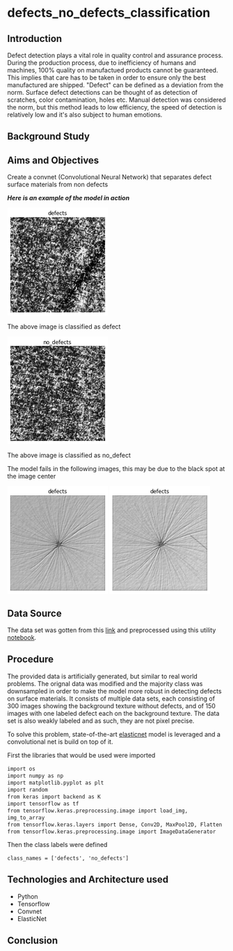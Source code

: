 # defects_no_defects_classification

## Introduction 
Defect detection plays a vital role in quality control and assurance process. During the production process, due to inefficiency of humans and machines, 100% quality on manufactued products cannot be guaranteed. This implies that care has to be taken in order to ensure only the best manufactured are shipped. "Defect" can be defined as a deviation from the norm. Surface defect detections can be thought of as detection of scratches, color contamination, holes etc. Manual detection was considered the norm, but this method leads to low efficiency, the speed of detection is relatively low and it's also subject to human emotions.

## Background Study

## Aims and Objectives
Create a convnet (Convolutional Neural Network) that separates defect surface materials from non defects

***Here is an example of the model in action***

![](https://github.com/samie-hash/data-science-repo/blob/main/defects_no_defects_classification/defect_2.png)

The above image is classified as defect

![](https://github.com/samie-hash/data-science-repo/blob/main/defects_no_defects_classification/no_defect.png)

The above image is classified as no_defect

The model fails in the following images, this may be due to the black spot at the image center

![](https://github.com/samie-hash/data-science-repo/blob/main/defects_no_defects_classification/no_defect_missed.png)
![](https://github.com/samie-hash/data-science-repo/blob/main/defects_no_defects_classification/defect_1.png)

## Data Source
The data set was gotten from this [link](https://conferences.mpi-inf.mpg.de/dagm/2007/prizes.html) and preprocessed using this utility [notebook](https://github.com/samie-hash/data-science-repo/blob/main/defects_no_defects_classification/helper.ipynb).

## Procedure
The provided data is artificially generated, but similar to real world problems. The orignal data was modified and the majority class was downsampled in order to make the model more robust in detecting defects on surface materials. It consists of multiple data sets, each consisting of 300 images showing the background texture without defects, and of 150 images with one labeled defect each on the background texture. The data set is also weakly labeled and as such, they are not pixel precise. 

To solve this problem, state-of-the-art [elasticnet]('https://tfhub.dev/tensorflow/efficientnet/b0/feature-vector/1') model is leveraged and a convolutional net is build on top of it.
 
First the libraries that would be used were imported
```
import os
import numpy as np
import matplotlib.pyplot as plt
import random
from keras import backend as K
import tensorflow as tf
from tensorflow.keras.preprocessing.image import load_img, img_to_array
from tensorflow.keras.layers import Dense, Conv2D, MaxPool2D, Flatten
from tensorflow.keras.preprocessing.image import ImageDataGenerator
```

Then the class labels were defined
```
class_names = ['defects', 'no_defects']
```


## Technologies and Architecture used
- Python
- Tensorflow
- Convnet
- ElasticNet

## Conclusion
